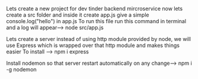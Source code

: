 Lets create a new project for dev tinder backend  mircroservice
now lets create a src folder and inside it create app.js
give a simple console.log("hello") in app.js
To run this file run this command in terminal and a log will appear--> node src/app.js

Lets create a server
instead of using http module provided by node, we will use Express which is wrapped over that http module and makes things easier
To install --> npm i express

Install nodemon so that server restart automatically on any change--> npm i -g nodemon 
